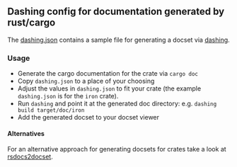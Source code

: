 ## Dashing config for documentation generated by rust/cargo

The [dashing.json](./dashing.json) contains a sample file for generating a docset via [dashing](https://github.com/technosophos/dashing).

### Usage

- Generate the cargo documentation for the crate via `cargo doc`
- Copy `dashing.json` to a place of your choosing
- Adjust the values in `dashing.json` to fit your crate (the example `dashing.json` is for the `iron` crate).
- Run `dashing` and point it at the generated doc directory: e.g. `dashing build target/doc/iron`
- Add the generated docset to your docset viewer


#### Alternatives

For an alternative approach for generating docsets for crates take a look at [rsdocs2docset](https://github.com/kesselborn/rsdocs2docset).
